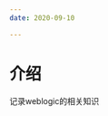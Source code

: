 ```yaml
---
date: 2020-09-10

---
```

# 介绍

记录weblogic的相关知识

<XmindViewer url="/assets/xmind/WeblogicConsole.xmind"/>
